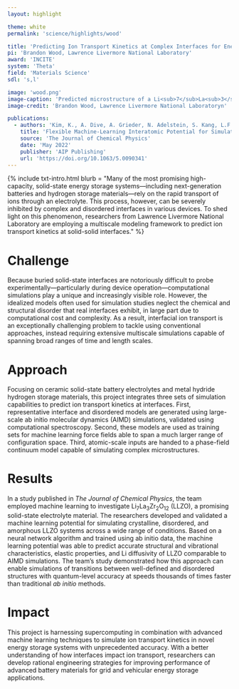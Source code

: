 ```yaml
---
layout: highlight

theme: white
permalink: 'science/highlights/wood'

title: 'Predicting Ion Transport Kinetics at Complex Interfaces for Energy Storage'
pi: 'Brandon Wood, Lawrence Livermore National Laboratory'
award: 'INCITE'
system: 'Theta'
field: 'Materials Science'
sdl: 's,l'

image: 'wood.png' 
image-caption: 'Predicted microstructure of a Li<sub>7</sub>La<sub>3</sub>Zr<sub>2</sub>O<sub>12</sub> solid-state battery electrolyte showing diverse orientations of individually colored grains. The foreground image shows an atomic-scale representation of a disordered boundary region where lithium ions tend to congregate and limit battery performance.'
image-credit: 'Brandon Wood, Lawrence Livermore National Laboratoryn'

publications:
  - authors: 'Kim, K., A. Dive, A. Grieder, N. Adelstein, S. Kang, L.F. Wan, and B.C. Wood. '
    title: 'Flexible Machine-Learning Interatomic Potential for Simulating Structural Disordering Behavior of Li<sub>7</sub>La<sub>3</sub>Zr<sub>2</sub>O<sub>12</sub Solid Electrolytes.'
    source: 'The Journal of Chemical Physics'
    date: 'May 2022'
    publisher: 'AIP Publishing'
    url: 'https://doi.org/10.1063/5.0090341'
---
```




{% include txt-intro.html 
    blurb = "Many of the most promising high-capacity, solid-state energy storage systems—including next-generation batteries and hydrogen storage materials—rely on the rapid transport of ions through an electrolyte. This process, however, can be severely inhibited by complex and disordered interfaces in various devices. To shed light on this phenomenon, researchers from Lawrence Livermore National Laboratory are employing a multiscale modeling framework to predict ion transport kinetics at solid-solid interfaces."
%}



# Challenge

Because buried solid-state interfaces are notoriously difficult to probe experimentally—particularly during device operation—computational simulations play a unique and increasingly visible role. However, the idealized models often used for simulation studies neglect the chemical and structural disorder that real interfaces exhibit, in large part due to computational cost and complexity. As a result, interfacial ion transport is an exceptionally challenging problem to tackle using conventional approaches, instead requiring extensive multiscale simulations capable of spanning broad ranges of time and length scales.



# Approach

Focusing on ceramic solid-state battery electrolytes and metal hydride hydrogen storage materials, this project integrates three sets of simulation capabilities to predict ion transport kinetics at interfaces. First, representative interface and disordered models are generated using large-scale ab initio molecular dynamics (AIMD) simulations, validated using computational spectroscopy. Second, these models are used as training sets for machine learning force fields able to span a much larger range of configuration space. Third, atomic-scale inputs are handed to a phase-field continuum model capable of simulating complex microstructures.



# Results

In a study published in *The Journal of Chemical Physics*, the team employed machine learning to investigate Li<sub>7</sub>La<sub>3</sub>Zr<sub>2</sub>O<sub>12</sub>  (LLZO), a promising solid-state electrolyte material. The researchers developed and validated a machine learning potential for simulating crystalline, disordered, and amorphous LLZO systems across a wide range of conditions. Based on a neural network algorithm and trained using ab initio data, the machine learning potential was able to predict accurate structural and vibrational characteristics, elastic properties, and Li diffusivity of LLZO comparable to AIMD simulations. The team’s study demonstrated how this approach can enable simulations of transitions between well-defined and disordered structures with quantum-level accuracy at speeds thousands of times faster than traditional *ab initio* methods.



# Impact

This project is harnessing supercomputing in combination with advanced machine learning techniques to simulate ion transport kinetics in novel energy storage systems with unprecedented accuracy. With a better understanding of how interfaces impact ion transport, researchers can develop rational engineering strategies for improving performance of advanced battery materials for grid and vehicular energy storage applications.
